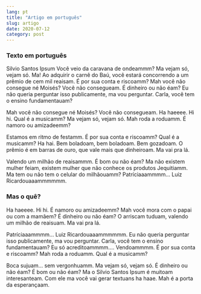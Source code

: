 ```yaml
---
lang: pt
title: "Artigo em português"
slug: artigo
date: 2020-07-12
category: post
---
```


### Texto em português

Silvio Santos Ipsum Você veio da caravana de ondeammm? Ma vejam só, vejam só. Ma! Ao adquirir o carnê do Baú, você estará concorrendo a um prêmio de cem mil reaisam. É por sua conta e riscoamm? Mah você não consegue né Moisés? Você não consegueam. É dinheiro ou não éam? Eu não queria perguntar isso publicamente, ma vou perguntar. Carla, você tem o ensino fundamentauam?

Mah você não consegue né Moisés? Você não consegueam. Ha haeeee. Hi hi. Qual é a musicamm? Ma vejam só, vejam só. Mah roda a roduamm. É namoro ou amizadeemm?

Estamos em ritmo de festamm. É por sua conta e riscoamm? Qual é a musicamm? Ha hai. Bem boladoam, bem boladoam. Bem gozadoam. O prêmio é em barras de ouro, que vale mais que dinheiroam. Ma vai pra lá.

Valendo um milhão de reaisammm. É bom ou não éam? Ma não existem mulher feiam, existem mulher que não conhece os produtos Jequitiamm. Ma tem ou não tem o celular do milhãouamm? Patríciaaammmm... Luiz Ricardouaaammmmmm.

### Mas o quê?

Ha haeeee. Hi hi. É namoro ou amizadeemm? Mah você mora com o papai ou com a mamãem? É dinheiro ou não éam? O arriscam tuduam, valendo um milhão de reaisuam. Ma vai pra lá.

Patríciaaammmm... Luiz Ricardouaaammmmmm. Eu não queria perguntar isso publicamente, ma vou perguntar. Carla, você tem o ensino fundamentauam? Eu só acreditoammmm.... Vendoammmm. É por sua conta e riscoamm? Mah roda a roduamm. Qual é a musicamm?

Boca sujuam... sem vergonhuamm. Ma vejam só, vejam só. É dinheiro ou não éam? É bom ou não éam? Ma o Silvio Santos Ipsum é muitoam interesanteam. Com ele ma você vai gerar textuans ha haae. Mah é a porta da esperançaam.
